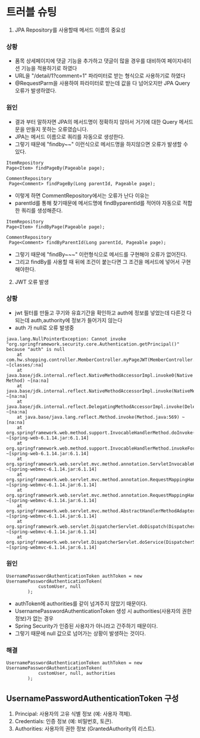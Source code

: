 # 트러블 슈팅

1. JPA Repository를 사용할때 메서드 이름의 중요성
### 상황 
- 품목 상세페이지에 댓글 기능을 추가하고 댓글이 많을 경우를 대비하여 페이지네이션 기능을 적용하기로 하였다
- URL을 "/detail/1?comment=1" 파라미터로 받는 형식으로 사용하기로 하였다 
- @RequestParm을 사용하여 파라미터로 받는데 값을 다 넘어오지만 JPA Query 오류가 발생하였다. 

### 원인
- 결과 부터 말하자면 JPA의 메서드명이 정확하지 않아서 거기에 대한 Query 메서드문을 만들지 못하는 오류였습니다.
- JPA는 메서드 이름으로 쿼리를 자동으로 생성한다.
- 그렇기 때문에 "findby~~" 이런식으로 메서드명을 하지않으면 오류가 발생할 수 있다.

```
ItemRepository
Page<Item> findPageBy(Pageable page);

CommentRepository
 Page<Comment> findPageBy(Long parentId, Pageable page);
```
- 이렇게 하면 CommentRepository에서는 오류가 난다 이유는 
- parentId를 통해 찾기때문에 메서드명에 findByparentId를 적어야 자동으로 적합한 쿼리를 생성해준다.

```
ItemRepository
Page<Item> findByPage(Pageable page);

CommentRepository
 Page<Comment> findByParentId(Long parentId, Pageable page);
```
- 그렇기 때문에 "findBy~~~" 이런형식으로 메서드를 구현해야 오류가 없어진다.
- 그리고 findBy를 사용할 때 뒤에 조건이 붙는다면 그 조건을 메서드에 넣어서 구현해야한다.

2. JWT 오류 발생
### 상황
- jwt 필터를 만들고 쿠기와 유효기간을 확인하고 auth에 정보를 넣었는데 다른것 다 되는데 auth,authority에 정보가 들어가지 않는다
- auth 가 null로 오류 발생중
```
java.lang.NullPointerException: Cannot invoke "org.springframework.security.core.Authentication.getPrincipal()" because "auth" is null
	at com.hw.shopping.controller.MemberController.myPageJWT(MemberController.java:104) ~[classes/:na]
	at java.base/jdk.internal.reflect.NativeMethodAccessorImpl.invoke0(Native Method) ~[na:na]
	at java.base/jdk.internal.reflect.NativeMethodAccessorImpl.invoke(NativeMethodAccessorImpl.java:77) ~[na:na]
	at java.base/jdk.internal.reflect.DelegatingMethodAccessorImpl.invoke(DelegatingMethodAccessorImpl.java:43) ~[na:na]
	at java.base/java.lang.reflect.Method.invoke(Method.java:569) ~[na:na]
	at org.springframework.web.method.support.InvocableHandlerMethod.doInvoke(InvocableHandlerMethod.java:255) ~[spring-web-6.1.14.jar:6.1.14]
	at org.springframework.web.method.support.InvocableHandlerMethod.invokeForRequest(InvocableHandlerMethod.java:188) ~[spring-web-6.1.14.jar:6.1.14]
	at org.springframework.web.servlet.mvc.method.annotation.ServletInvocableHandlerMethod.invokeAndHandle(ServletInvocableHandlerMethod.java:118) ~[spring-webmvc-6.1.14.jar:6.1.14]
	at org.springframework.web.servlet.mvc.method.annotation.RequestMappingHandlerAdapter.invokeHandlerMethod(RequestMappingHandlerAdapter.java:926) ~[spring-webmvc-6.1.14.jar:6.1.14]
	at org.springframework.web.servlet.mvc.method.annotation.RequestMappingHandlerAdapter.handleInternal(RequestMappingHandlerAdapter.java:831) ~[spring-webmvc-6.1.14.jar:6.1.14]
	at org.springframework.web.servlet.mvc.method.AbstractHandlerMethodAdapter.handle(AbstractHandlerMethodAdapter.java:87) ~[spring-webmvc-6.1.14.jar:6.1.14]
	at org.springframework.web.servlet.DispatcherServlet.doDispatch(DispatcherServlet.java:1089) ~[spring-webmvc-6.1.14.jar:6.1.14]
	at org.springframework.web.servlet.DispatcherServlet.doService(DispatcherServlet.java:979) ~[spring-webmvc-6.1.14.jar:6.1.14]
```

### 원인
```
UsernamePasswordAuthenticationToken authToken = new UsernamePasswordAuthenticationToken(
            customUser, null
        );
```
- authToken에 authorities를 같이 넘겨주지 않았기 때문이다.
- UsernamePasswordAuthenticationToken 생성 시 authorities(사용자의 권한 정보)가 없는 경우
- Spring Security가 인증된 사용자가 아니라고 간주하기 때문이다.
- 그렇기 때문에 null 값으로 넘어가는 상황이 발생하는 것이다.

### 해결
```
UsernamePasswordAuthenticationToken authToken = new UsernamePasswordAuthenticationToken(
            customUser, null, authorities
        );
```

## UsernamePasswordAuthenticationToken 구성
1. Principal: 사용자의 고유 식별 정보 (예: 사용자 객체). 
2. Credentials: 인증 정보 (예: 비밀번호, 토큰). 
3. Authorities: 사용자의 권한 정보 (GrantedAuthority의 리스트).